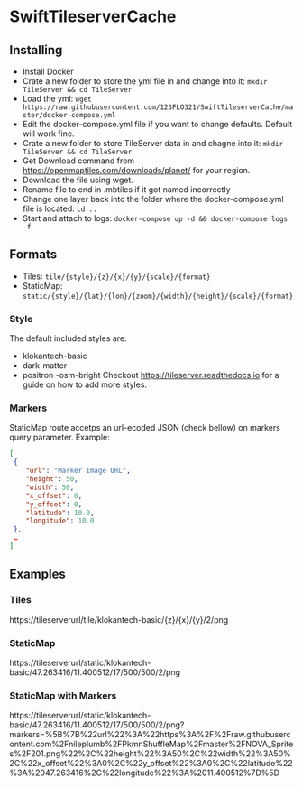 # SwiftTileserverCache

## Installing

- Install Docker
- Crate a new folder to store the yml file in and change into it: `mkdir TileServer && cd TileServer`
- Load the yml: `wget https://raw.githubusercontent.com/123FLO321/SwiftTileserverCache/master/docker-compose.yml`
- Edit the docker-compose.yml file if you want to change defaults. Default will work fine.
- Crate a new folder to store TileServer data in and chagne into it: `mkdir TileServer && cd TileServer`
- Get Download command from https://openmaptiles.com/downloads/planet/ for your region.
- Download the file using wget.
- Rename file to end in .mbtiles if it got named incorrectly
- Change one layer back into the folder where the docker-compose.yml file is located: `cd ..`
- Start and attach to logs: `docker-compose up -d && docker-compose logs -f`

## Formats

- Tiles: `tile/{style}/{z}/{x}/{y}/{scale}/{format}`
- StaticMap: `static/{style}/{lat}/{lon}/{zoom}/{width}/{height}/{scale}/{format}`

### Style
The default included styles are:
- klokantech-basic
- dark-matter
- positron
-osm-bright
Checkout https://tileserver.readthedocs.io for a guide on how to add more styles.

### Markers
StaticMap route accetps an url-ecoded JSON (check bellow) on markers query parameter. 
Example:
```JSON
[
 {
	"url": "Marker Image URL",
	"height": 50,
	"width": 50,
	"x_offset": 0,
	"y_offset": 0,
	"latitude": 10.0,
	"longitude": 10.0
 },
 …
]
```

## Examples

### Tiles
https://tileserverurl/tile/klokantech-basic/{z}/{x}/{y}/2/png

### StaticMap
https://tileserverurl/static/klokantech-basic/47.263416/11.400512/17/500/500/2/png

### StaticMap with Markers
https://tileserverurl/static/klokantech-basic/47.263416/11.400512/17/500/500/2/png?markers=%5B%7B%22url%22%3A%22https%3A%2F%2Fraw.githubusercontent.com%2Fnileplumb%2FPkmnShuffleMap%2Fmaster%2FNOVA_Sprites%2F201.png%22%2C%22height%22%3A50%2C%22width%22%3A50%2C%22x_offset%22%3A0%2C%22y_offset%22%3A0%2C%22latitude%22%3A%2047.263416%2C%22longitude%22%3A%2011.400512%7D%5D
